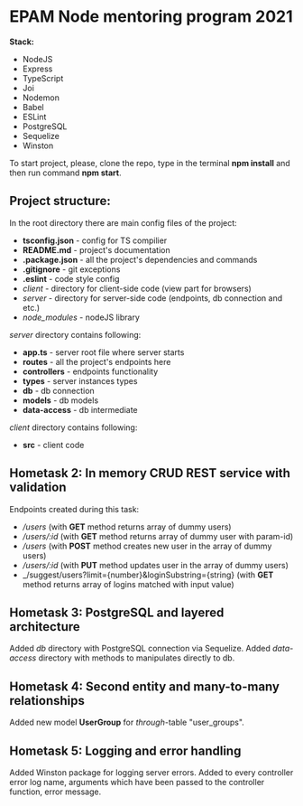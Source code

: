 # EPAM Node mentoring program 2021

**Stack:**
* NodeJS
* Express
* TypeScript
* Joi
* Nodemon
* Babel
* ESLint
* PostgreSQL
* Sequelize
* Winston

To start project, please, clone the repo, type in the terminal **npm install** and then run command **npm start**.

## Project structure:
In the root directory there are main config files of the project:
* **tsconfig.json** - config for TS compilier
* **README.md** - project's documentation
* **.package.json** - all the project's dependencies and commands
* **.gitignore** - git exceptions
* **.eslint** - code style config
* _client_ - directory for client-side code (view part for browsers)
* _server_ - directory for server-side code (endpoints, db connection and etc.)
* *node_modules* - nodeJS library

_server_ directory contains following:
* **app.ts** - server root file where server starts
* **routes** - all the project's endpoints here
* **controllers** - endpoints functionality
* **types** - server instances types
* **db** - db connection
* **models** - db models
* **data-access** - db intermediate

_client_ directory contains following:
* **src** - client code

## Hometask 2:  In memory CRUD REST service with validation

Endpoints created during this task:
* _/users_ (with **GET** method returns array of dummy users)
* _/users/:id_  (with **GET** method returns array of dummy user with param-id)
* _/users_  (with **POST** method creates new user in the array of dummy users)
* _/users/:id_ (with **PUT** method updates user in the array of dummy users)
* _/suggest/users?limit={number}&loginSubstring={string}  (with **GET** method returns array of logins matched with input value)

## Hometask 3: PostgreSQL and layered architecture
Added _db_ directory with PostgreSQL connection via Sequelize.
Added _data-access_ directory with methods to manipulates directly to db.

## Hometask 4: Second entity and many-to-many relationships
Added new model **UserGroup** for _through_-table "user_groups".

## Hometask 5: Logging and error handling
Added Winston package for logging server errors.
Added to every controller error log name, arguments which have been passed to the controller function, error message.
